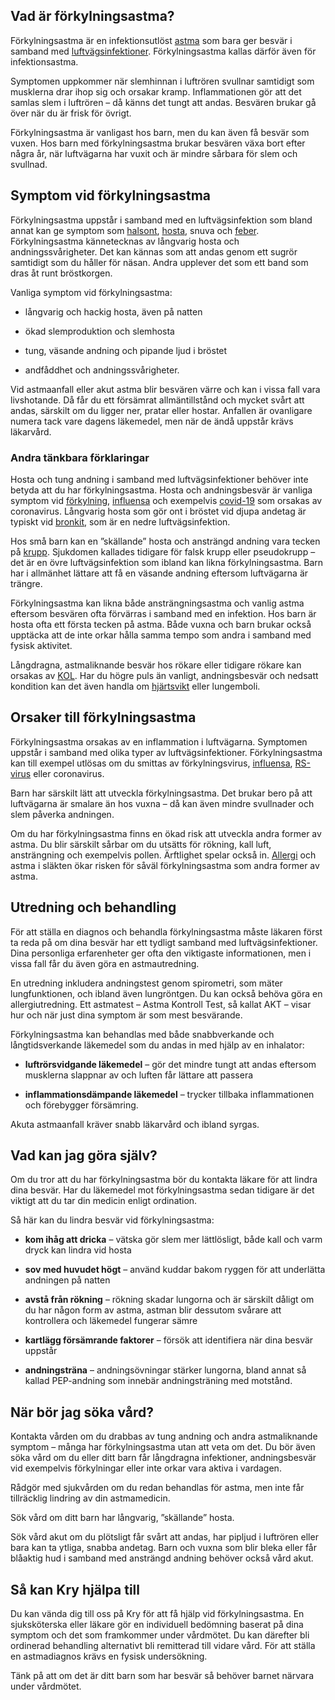 Vad är förkylningsastma?
------------------------

Förkylningsastma är en infektionsutlöst [astma](https://www.kry.se/fakta/astma/ "astma") som bara ger besvär i samband med [luftvägsinfektioner](https://www.kry.se/fakta/luftvagsinfektioner/ "luftvagsinfektioner"). Förkylningsastma kallas därför även för infektionsastma.

Symptomen uppkommer när slemhinnan i luftrören svullnar samtidigt som musklerna drar ihop sig och orsakar kramp. Inflammationen gör att det samlas slem i luftrören – då känns det tungt att andas. Besvären brukar gå över när du är frisk för övrigt.

Förkylningsastma är vanligast hos barn, men du kan även få besvär som vuxen. Hos barn med förkylningsastma brukar besvären växa bort efter några år, när luftvägarna har vuxit och är mindre sårbara för slem och svullnad.

Symptom vid förkylningsastma
----------------------------

Förkylningsastma uppstår i samband med en luftvägsinfektion som bland annat kan ge symptom som [halsont](https://www.kry.se/fakta/ont-i-halsen/ "halsont"), [hosta](https://www.kry.se/fakta/hosta/ "hosta"), snuva och [feber](https://www.kry.se/fakta/feber/ "feber"). Förkylningsastma kännetecknas av långvarig hosta och andningssvårigheter. Det kan kännas som att andas genom ett sugrör samtidigt som du håller för näsan. Andra upplever det som ett band som dras åt runt bröstkorgen.

Vanliga symptom vid förkylningsastma:

*   långvarig och hackig hosta, även på natten
    
*   ökad slemproduktion och slemhosta
    
*   tung, väsande andning och pipande ljud i bröstet
    
*   andfåddhet och andningssvårigheter.
    

Vid astmaanfall eller akut astma blir besvären värre och kan i vissa fall vara livshotande. Då får du ett försämrat allmäntillstånd och mycket svårt att andas, särskilt om du ligger ner, pratar eller hostar. Anfallen är ovanligare numera tack vare dagens läkemedel, men när de ändå uppstår krävs läkarvård.

### Andra tänkbara förklaringar

Hosta och tung andning i samband med luftvägsinfektioner behöver inte betyda att du har förkylningsastma. Hosta och andningsbesvär är vanliga symptom vid [förkylning](https://www.kry.se/fakta/forkylning/ "forkylning"), [influensa](https://www.kry.se/fakta/influensa/ "influensa") och exempelvis [covid-19](https://www.kry.se/fakta/coronavirus/ "covid-19") som orsakas av coronavirus. Långvarig hosta som gör ont i bröstet vid djupa andetag är typiskt vid [bronkit](https://www.kry.se/fakta/bronkit/ "bronkit"), som är en nedre luftvägsinfektion.

Hos små barn kan en ”skällande” hosta och ansträngd andning vara tecken på [krupp](https://www.kry.se/fakta/krupp/ "krupp"). Sjukdomen kallades tidigare för falsk krupp eller pseudokrupp – det är en övre luftvägsinfektion som ibland kan likna förkylningsastma. Barn har i allmänhet lättare att få en väsande andning eftersom luftvägarna är trängre.

Förkylningsastma kan likna både ansträngningsastma och vanlig astma eftersom besvären ofta förvärras i samband med en infektion. Hos barn är hosta ofta ett första tecken på astma. Både vuxna och barn brukar också upptäcka att de inte orkar hålla samma tempo som andra i samband med fysisk aktivitet.

Långdragna, astmaliknande besvär hos rökare eller tidigare rökare kan orsakas av [KOL](https://www.kry.se/fakta/kol/ "kol"). Har du högre puls än vanligt, andningsbesvär och nedsatt kondition kan det även handla om [hjärtsvikt](https://www.kry.se/fakta/hjartsvikt/ "hjartsvikt") eller lungemboli.

Orsaker till förkylningsastma
-----------------------------

Förkylningsastma orsakas av en inflammation i luftvägarna. Symptomen uppstår i samband med olika typer av luftvägsinfektioner. Förkylningsastma kan till exempel utlösas om du smittas av förkylningsvirus, [influensa](https://www.kry.se/fakta/influensa/ "influensa"), [RS-virus](https://www.kry.se/fakta/rs-virus/ "rs-virus") eller coronavirus.

Barn har särskilt lätt att utveckla förkylningsastma. Det brukar bero på att luftvägarna är smalare än hos vuxna – då kan även mindre svullnader och slem påverka andningen.

Om du har förkylningsastma finns en ökad risk att utveckla andra former av astma. Du blir särskilt sårbar om du utsätts för rökning, kall luft, ansträngning och exempelvis pollen. Ärftlighet spelar också in. [Allergi](https://www.kry.se/fakta/allergi/ "allergi") och astma i släkten ökar risken för såväl förkylningsastma som andra former av astma.

Utredning och behandling
------------------------

För att ställa en diagnos och behandla förkylningsastma måste läkaren först ta reda på om dina besvär har ett tydligt samband med luftvägsinfektioner. Dina personliga erfarenheter ger ofta den viktigaste informationen, men i vissa fall får du även göra en astmautredning.

En utredning inkludera andningstest genom spirometri, som mäter lungfunktionen, och ibland även lungröntgen. Du kan också behöva göra en allergiutredning. Ett astmatest – Astma Kontroll Test, så kallat AKT – visar hur och när just dina symptom är som mest besvärande.

Förkylningsastma kan behandlas med både snabbverkande och långtidsverkande läkemedel som du andas in med hjälp av en inhalator:

*   **luftrörsvidgande läkemedel** – gör det mindre tungt att andas eftersom musklerna slappnar av och luften får lättare att passera
    
*   **inflammationsdämpande läkemedel** – trycker tillbaka inflammationen och förebygger försämring.
    

Akuta astmaanfall kräver snabb läkarvård och ibland syrgas.

Vad kan jag göra själv?
-----------------------

Om du tror att du har förkylningsastma bör du kontakta läkare för att lindra dina besvär. Har du läkemedel mot förkylningsastma sedan tidigare är det viktigt att du tar din medicin enligt ordination.

Så här kan du lindra besvär vid förkylningsastma:

*   **kom ihåg att dricka** – vätska gör slem mer lättlösligt, både kall och varm dryck kan lindra vid hosta
    
*   **sov med huvudet högt** – använd kuddar bakom ryggen för att underlätta andningen på natten
    
*   **avstå från rökning** – rökning skadar lungorna och är särskilt dåligt om du har någon form av astma, astman blir dessutom svårare att kontrollera och läkemedel fungerar sämre
    
*   **kartlägg försämrande faktorer** – försök att identifiera när dina besvär uppstår
    
*   **andningsträna** – andningsövningar stärker lungorna, bland annat så kallad PEP-andning som innebär andningsträning med motstånd.
    

När bör jag söka vård?
----------------------

Kontakta vården om du drabbas av tung andning och andra astmaliknande symptom – många har förkylningsastma utan att veta om det. Du bör även söka vård om du eller ditt barn får långdragna infektioner, andningsbesvär vid exempelvis förkylningar eller inte orkar vara aktiva i vardagen.

Rådgör med sjukvården om du redan behandlas för astma, men inte får tillräcklig lindring av din astmamedicin.

Sök vård om ditt barn har långvarig, ”skällande” hosta.

Sök vård akut om du plötsligt får svårt att andas, har pipljud i luftrören eller bara kan ta ytliga, snabba andetag. Barn och vuxna som blir bleka eller får blåaktig hud i samband med ansträngd andning behöver också vård akut.

Så kan Kry hjälpa till
----------------------

Du kan vända dig till oss på Kry för att få hjälp vid förkylningsastma. En sjuksköterska eller läkare gör en individuell bedömning baserat på dina symptom och det som framkommer under vårdmötet. Du kan därefter bli ordinerad behandling alternativt bli remitterad till vidare vård. För att ställa en astmadiagnos krävs en fysisk undersökning.

Tänk på att om det är ditt barn som har besvär så behöver barnet närvara under vårdmötet.